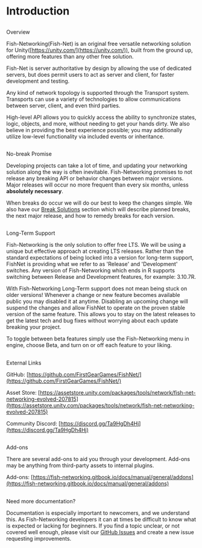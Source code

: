 # Introduction

## 


Overview

Fish-Networking(Fish-Net) is an original free versatile networking solution for Unity([https://unity.com/](https://unity.com/)), built from the ground up, offering more features than any other free solution.

Fish-Net is server authoritative by design by allowing the use of dedicated servers, but does permit users to act as server and client, for faster development and testing.

Any kind of network topology is supported through the Transport system. Transports can use a variety of technologies to allow communications between server, client, and even third parties.

High-level API allows you to quickly access the ability to synchronize states, logic, objects, and more, without needing to get your hands dirty. We also believe in providing the best experience possible; you may additionally utilize low-level functionality via included events or inheritance.

## 


No-break Promise

Developing projects can take a lot of time, and updating your networking solution along the way is often inevitable. Fish-Networking promises to not release any breaking API or behavior changes between major versions. Major releases will occur no more frequent than every six months, unless **absolutely necessary**.

When breaks do occur we will do our best to keep the changes simple. We also have our [Break Solutions](/docs/manual/general/changelog/major-version-update-solutions) section which will describe planned breaks, the next major release, and how to remedy breaks for each version.

## 


Long-Term Support

Fish-Networking is the only solution to offer free LTS. We will be using a unique but effective approach at creating LTS releases. Rather than the standard expectations of being locked into a version for long-term support, FishNet is providing what we refer to as 'Release' and 'Development' switches. Any version of Fish-Networking which ends in R supports switching between Release and Development features, for example: 3.10.7R.

With Fish-Networking Long-Term support does not mean being stuck on older versions! Whenever a change or new feature becomes available public you may disabled it at anytime. Disabling an upcoming change will suspend the changes and allow FishNet to operate on the proven stable version of the same feature. This allows you to stay on the latest releases to get the latest tech and bug fixes without worrying about each update breaking your project.

To toggle between beta features simply use the Fish-Networking menu in engine, choose Beta, and turn on or off each feature to your liking.

## 


External Links

GitHub: [https://github.com/FirstGearGames/FishNet/](https://github.com/FirstGearGames/FishNet/)

Asset Store: [https://assetstore.unity.com/packages/tools/network/fish-net-networking-evolved-207815](https://assetstore.unity.com/packages/tools/network/fish-net-networking-evolved-207815)

Community Discord: [https://discord.gg/Ta9HgDh4Hj](https://discord.gg/Ta9HgDh4Hj)

## 


Add-ons

There are several add-ons to aid you through your development. Add-ons may be anything from third-party assets to internal plugins.

Add-ons: [https://fish-networking.gitbook.io/docs/manual/general/addons](https://fish-networking.gitbook.io/docs/manual/general/addons)

## 


Need more documentation?

Documentation is especially important to newcomers, and we understand this. As Fish-Networking developers it can at times be difficult to know what is expected or lacking for beginners. If you find a topic unclear, or not covered well enough, please visit our [GitHub Issues](https://github.com/FirstGearGames/FishNet/issues) and create a new issue requesting improvements.